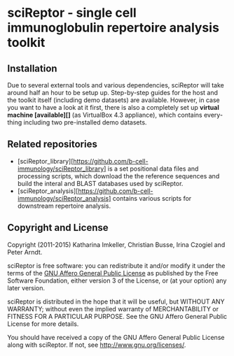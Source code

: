 sciReptor - single cell immunoglobulin repertoire analysis toolkit
==================================================================

Installation
------------

Due to several external tools and various dependencies, sciReptor will take
around half an hour to be setup up. Step-by-step guides for the host and the
toolkit itself (including demo datasets) are available. However, in case you
want to have a look at it first, there is also a completely set up **virtual
machine [available][]** (as VirtualBox 4.3 appliance), which contains every-
thing including two pre-installed demo datasets.

[virtual machine available]: http://b-cell-immunology.dkfz.de/sciReptor_VMs/

Related repositories
--------------------

- [sciReptor_library][https://github.com/b-cell-immunology/sciReptor_library]
  is a set positional data files and processing scripts, which download the 
  the reference sequences and build the interal and BLAST databases used by
  sciReptor.
- [sciReptor_analysis][https://github.com/b-cell-immunology/sciReptor_analysis]
  contains various scripts for downstream repertoire analysis.


Copyright and License
---------------------

Copyright (2011-2015) Katharina Imkeller, Christian Busse, Irina Czogiel and
Peter Arndt.

sciReptor is free software: you can redistribute it and/or modify it under
the terms of the [GNU Affero General Public License][] as published by the
Free Software Foundation, either version 3 of the License, or (at your
option) any later version.

sciReptor is distributed in the hope that it will be useful, but WITHOUT
ANY WARRANTY; without even the implied warranty of MERCHANTABILITY or
FITNESS FOR A PARTICULAR PURPOSE. See the GNU Affero General Public License
for more details.

You should have received a copy of the GNU Affero General Public License
along with sciReptor. If not, see <http://www.gnu.org/licenses/>.

[GNU Affero General Public License]:https://www.gnu.org/licenses/agpl.html
